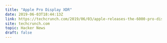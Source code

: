 ```yaml
---
title: "Apple Pro Display XDR"
date: 2019-06-03T18:44:13Z
link: https://techcrunch.com/2019/06/03/apple-releases-the-6000-pro-display-xdr-a-32-inch-6k-display-available-this-fall/?utm_medium=RSS&utm_source=hune
site: techcrunch.com
topic: Hacker News
draft: false
---
```

